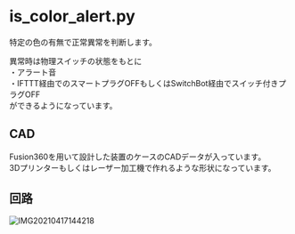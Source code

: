 # is_color_alert.py
特定の色の有無で正常異常を判断します。

異常時は物理スイッチの状態をもとに  
・アラート音  
・IFTTT経由でのスマートプラグOFFもしくはSwitchBot経由でスイッチ付きプラグOFF  
ができるようになっています。

## CAD
Fusion360を用いて設計した装置のケースのCADデータが入っています。  
3Dプリンターもしくはレーザー加工機で作れるような形状になっています。

## 回路
![IMG20210417144218](https://user-images.githubusercontent.com/41198895/115658147-260ec200-a373-11eb-9d8a-459aab69c589.jpg)